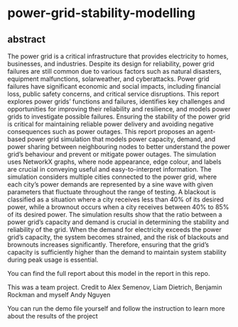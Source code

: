 # power-grid-stability-modelling

## abstract

The power grid is a critical infrastructure that provides electricity to homes, businesses, and industries. Despite its design for reliability, power grid failures are still common due to various factors such as natural disasters, equipment malfunctions, solarweather, and cyberattacks. Power grid failures have significant economic and social impacts, including financial loss, public safety concerns, and critical service disruptions. This report explores power grids’ functions and failures, identifies key challenges and opportunities for improving their reliability and resilience, and models power grids to investigate possible failures. Ensuring the stability of the power grid is critical for maintaining reliable power delivery and avoiding negative consequences such as power outages. This report proposes an agent-based power grid simulation that models power capacity, demand, and power sharing between neighbouring nodes to better understand the power grid’s behaviour and prevent or mitigate power outages. The simulation uses NetworkX graphs, where node appearance, edge colour, and labels are crucial in conveying useful and easy-to-interpret information. The simulation considers multiple cities connected to the power grid, where each city’s power demands are represented by a sine wave with given parameters that fluctuate throughout the range of testing. A blackout is classified as a situation where a city receives less than 40% of its desired power, while a brownout occurs when a city receives between 40% to 85% of its desired power. The simulation results show that the ratio between a power grid’s capacity and demand is crucial in determining the stability and reliability of the grid. When the demand for electricity exceeds the power grid’s capacity, the system becomes strained, and the risk of blackouts and brownouts increases significantly. Therefore, ensuring that the grid’s capacity is sufficiently higher than the demand to maintain system stability during peak usage is essential.


You can find the full report about this model in the report in this repo.

This was a team project. Credit to Alex Semenov, Liam Dietrich, Benjamin Rockman and myself Andy Nguyen

You can run the demo file yourself and follow the instruction to learn more about the results of the project
